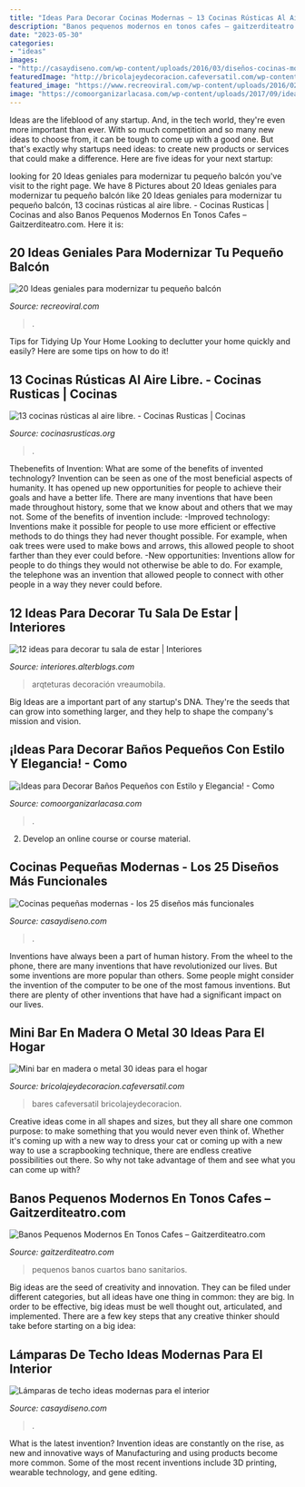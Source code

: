 ```yaml
---
title: "Ideas Para Decorar Cocinas Modernas ~ 13 Cocinas Rústicas Al Aire Libre."
description: "Banos pequenos modernos en tonos cafes – gaitzerditeatro.com"
date: "2023-05-30"
categories:
- "ideas"
images:
- "http://casaydiseno.com/wp-content/uploads/2016/03/diseños-cocinas-modernas-peuqeñas.jpg"
featuredImage: "http://bricolajeydecoracion.cafeversatil.com/wp-content/uploads/2015/01/004.jpg"
featured_image: "https://www.recreoviral.com/wp-content/uploads/2016/02/BALCONES-INTERIORES-13.jpg"
image: "https://comoorganizarlacasa.com/wp-content/uploads/2017/09/ideas-para-decorar-banos-pequenos-20.jpg"
---
```



Ideas are the lifeblood of any startup. And, in the tech world, they're even more important than ever. With so much competition and so many new ideas to choose from, it can be tough to come up with a good one. But that's exactly why startups need ideas: to create new products or services that could make a difference. Here are five ideas for your next startup: 

	

		
looking for 20 Ideas geniales para modernizar tu pequeño balcón you've visit to the right page. We have 8 Pictures about 20 Ideas geniales para modernizar tu pequeño balcón like 20 Ideas geniales para modernizar tu pequeño balcón, 13 cocinas rústicas al aire libre. - Cocinas Rusticas | Cocinas and also Banos Pequenos Modernos En Tonos Cafes – Gaitzerditeatro.com. Here it is:
		
    
## 20 Ideas Geniales Para Modernizar Tu Pequeño Balcón

<img loading=lazy src="https://www.recreoviral.com/wp-content/uploads/2016/02/BALCONES-INTERIORES-13.jpg" onerror="this.onerror=null;this.src='https://tse3.mm.bing.net/th?id=OIP.fEPZYmheHFkE5xN9Vnu9iAHaJ4&amp;pid=15.1';" alt="20 Ideas geniales para modernizar tu pequeño balcón">

_Source: recreoviral.com_

>. 

	

Tips for Tidying Up Your Home
Looking to declutter your home quickly and easily? Here are some tips on how to do it!

    
## 13 Cocinas Rústicas Al Aire Libre. - Cocinas Rusticas | Cocinas

<img loading=lazy src="https://cocinasrusticas.org/wp-content/uploads/2020/09/cocinas-rusticas-al-aire-libre-07.jpg" onerror="this.onerror=null;this.src='https://tse3.mm.bing.net/th?id=OIP.NCNb0DwhP3okTl0O1RxgdQHaNI&amp;pid=15.1';" alt="13 cocinas rústicas al aire libre. - Cocinas Rusticas | Cocinas">

_Source: cocinasrusticas.org_

>. 

	

Thebenefits of Invention: What are some of the benefits of invented technology?
Invention can be seen as one of the most beneficial aspects of humanity. It has opened up new opportunities for people to achieve their goals and have a better life. There are many inventions that have been made throughout history, some that we know about and others that we may not. Some of the benefits of invention include: 
-Improved technology: Inventions make it possible for people to use more efficient or effective methods to do things they had never thought possible. For example, when oak trees were used to make bows and arrows, this allowed people to shoot farther than they ever could before. 
-New opportunities: Inventions allow for people to do things they would not otherwise be able to do. For example, the telephone was an invention that allowed people to connect with other people in a way they never could before.

    
## 12 Ideas Para Decorar Tu Sala De Estar | Interiores

<img loading=lazy src="https://interiores.alterblogs.com/wp-content/uploads/2010/05/ideasparadecorartusala04.jpg" onerror="this.onerror=null;this.src='https://tse1.mm.bing.net/th?id=OIP.1TosaTchQ4fkTJjcQlJs-wHaEz&amp;pid=15.1';" alt="12 ideas para decorar tu sala de estar | Interiores">

_Source: interiores.alterblogs.com_

>arqteturas decoración vreaumobila. 

	

Big Ideas are a important part of any startup's DNA. They're the seeds that can grow into something larger, and they help to shape the company's mission and vision.

    
## ¡Ideas Para Decorar Baños Pequeños Con Estilo Y Elegancia! - Como

<img loading=lazy src="https://comoorganizarlacasa.com/wp-content/uploads/2017/09/ideas-para-decorar-banos-pequenos-20.jpg" onerror="this.onerror=null;this.src='https://tse2.mm.bing.net/th?id=OIP.fBkikGEbQ3UhegyiCWGXjQHaLV&amp;pid=15.1';" alt="¡Ideas para Decorar Baños Pequeños con Estilo y Elegancia! - Como">

_Source: comoorganizarlacasa.com_

>. 

	

2. Develop an online course or course material.

    
## Cocinas Pequeñas Modernas - Los 25 Diseños Más Funcionales

<img loading=lazy src="http://casaydiseno.com/wp-content/uploads/2016/03/diseños-cocinas-modernas-peuqeñas.jpg" onerror="this.onerror=null;this.src='https://tse2.mm.bing.net/th?id=OIP.3JW60QCgjTFl5A5spynQFgHaKw&amp;pid=15.1';" alt="Cocinas pequeñas modernas - los 25 diseños más funcionales">

_Source: casaydiseno.com_

>. 

	

Inventions have always been a part of human history. From the wheel to the phone, there are many inventions that have revolutionized our lives. But some inventions are more popular than others. Some people might consider the invention of the computer to be one of the most famous inventions. But there are plenty of other inventions that have had a significant impact on our lives.

    
## Mini Bar En Madera O Metal 30 Ideas Para El Hogar

<img loading=lazy src="http://bricolajeydecoracion.cafeversatil.com/wp-content/uploads/2015/01/004.jpg" onerror="this.onerror=null;this.src='https://tse4.mm.bing.net/th?id=OIP.VaDf4rHx2MlPuXFpZW97zQHaLH&amp;pid=15.1';" alt="Mini bar en madera o metal 30 ideas para el hogar">

_Source: bricolajeydecoracion.cafeversatil.com_

>bares cafeversatil bricolajeydecoracion. 

	

Creative ideas come in all shapes and sizes, but they all share one common purpose: to make something that you would never even think of. Whether it's coming up with a new way to dress your cat or coming up with a new way to use a scrapbooking technique, there are endless creative possibilities out there. So why not take advantage of them and see what you can come up with?

    
## Banos Pequenos Modernos En Tonos Cafes – Gaitzerditeatro.com

<img loading=lazy src="https://i1.wp.com/casaydiseno.com/wp-content/uploads/2016/06/cuartos-bano-pequenos-disenos-unicos-marron.jpg?w=1138&amp;strip=all" onerror="this.onerror=null;this.src='https://tse1.mm.bing.net/th?id=OIP.d4WZWm-Og0eoJ7HnHs-XFwHaLF&amp;pid=15.1';" alt="Banos Pequenos Modernos En Tonos Cafes – Gaitzerditeatro.com">

_Source: gaitzerditeatro.com_

>pequenos banos cuartos bano sanitarios. 

	

Big ideas are the seed of creativity and innovation. They can be filed under different categories, but all ideas have one thing in common: they are big. In order to be effective, big ideas must be well thought out, articulated, and implemented. There are a few key steps that any creative thinker should take before starting on a big idea: 

    
## Lámparas De Techo Ideas Modernas Para El Interior

<img loading=lazy src="https://casaydiseno.com/wp-content/uploads/2015/05/lamparas-de-techo-ideas-modernas-habitacion-juvenil.jpeg" onerror="this.onerror=null;this.src='https://tse2.mm.bing.net/th?id=OIP.UTLxHq8RSKRcWOY1mDgojAHaLH&amp;pid=15.1';" alt="Lámparas de techo ideas modernas para el interior">

_Source: casaydiseno.com_

>. 

	

What is the latest invention?
Invention ideas are constantly on the rise, as new and innovative ways of Manufacturing and using products become more common. Some of the most recent inventions include 3D printing, wearable technology, and gene editing.

